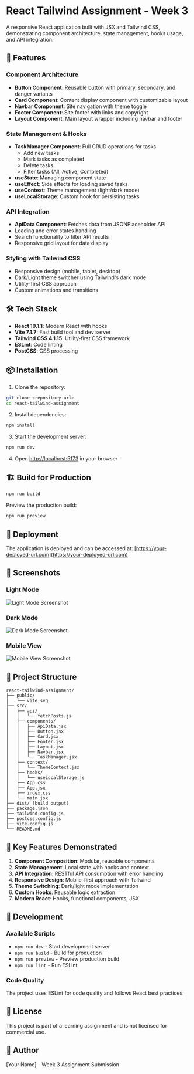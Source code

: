 # React Tailwind Assignment - Week 3

A responsive React application built with JSX and Tailwind CSS, demonstrating component architecture, state management, hooks usage, and API integration.

## 🚀 Features

### Component Architecture
- **Button Component**: Reusable button with primary, secondary, and danger variants
- **Card Component**: Content display component with customizable layout
- **Navbar Component**: Site navigation with theme toggle
- **Footer Component**: Site footer with links and copyright
- **Layout Component**: Main layout wrapper including navbar and footer

### State Management & Hooks
- **TaskManager Component**: Full CRUD operations for tasks
  - Add new tasks
  - Mark tasks as completed
  - Delete tasks
  - Filter tasks (All, Active, Completed)
- **useState**: Managing component state
- **useEffect**: Side effects for loading saved tasks
- **useContext**: Theme management (light/dark mode)
- **useLocalStorage**: Custom hook for persisting tasks

### API Integration
- **ApiData Component**: Fetches data from JSONPlaceholder API
- Loading and error states handling
- Search functionality to filter API results
- Responsive grid layout for data display

### Styling with Tailwind CSS
- Responsive design (mobile, tablet, desktop)
- Dark/Light theme switcher using Tailwind's dark mode
- Utility-first CSS approach
- Custom animations and transitions

## 🛠️ Tech Stack

- **React 19.1.1**: Modern React with hooks
- **Vite 7.1.7**: Fast build tool and dev server
- **Tailwind CSS 4.1.15**: Utility-first CSS framework
- **ESLint**: Code linting
- **PostCSS**: CSS processing

## 📦 Installation

1. Clone the repository:
```bash
git clone <repository-url>
cd react-tailwind-assignment
```

2. Install dependencies:
```bash
npm install
```

3. Start the development server:
```bash
npm run dev
```

4. Open [http://localhost:5173](http://localhost:5173) in your browser

## 🏗️ Build for Production

```bash
npm run build
```

Preview the production build:
```bash
npm run preview
```

## 🚀 Deployment

The application is deployed and can be accessed at: [https://your-deployed-url.com](https://your-deployed-url.com)

## 📱 Screenshots

### Light Mode
![Light Mode Screenshot](./screenshots/light-mode.png)

### Dark Mode
![Dark Mode Screenshot](./screenshots/dark-mode.png)

### Mobile View
![Mobile View Screenshot](./screenshots/mobile-view.png)

## 📁 Project Structure

```
react-tailwind-assignment/
├── public/
│   └── vite.svg
├── src/
│   ├── api/
│   │   └── fetchPosts.js
│   ├── components/
│   │   ├── ApiData.jsx
│   │   ├── Button.jsx
│   │   ├── Card.jsx
│   │   ├── Footer.jsx
│   │   ├── Layout.jsx
│   │   ├── Navbar.jsx
│   │   └── TaskManager.jsx
│   ├── context/
│   │   └── ThemeContext.jsx
│   ├── hooks/
│   │   └── useLocalStorage.js
│   ├── App.css
│   ├── App.jsx
│   ├── index.css
│   └── main.jsx
├── dist/ (build output)
├── package.json
├── tailwind.config.js
├── postcss.config.js
├── vite.config.js
└── README.md
```

## 🎯 Key Features Demonstrated

1. **Component Composition**: Modular, reusable components
2. **State Management**: Local state with hooks and context
3. **API Integration**: RESTful API consumption with error handling
4. **Responsive Design**: Mobile-first approach with Tailwind
5. **Theme Switching**: Dark/light mode implementation
6. **Custom Hooks**: Reusable logic extraction
7. **Modern React**: Hooks, functional components, JSX

## 🔧 Development

### Available Scripts

- `npm run dev` - Start development server
- `npm run build` - Build for production
- `npm run preview` - Preview production build
- `npm run lint` - Run ESLint

### Code Quality

The project uses ESLint for code quality and follows React best practices.

## 📄 License

This project is part of a learning assignment and is not licensed for commercial use.

## 👥 Author

[Your Name] - Week 3 Assignment Submission
